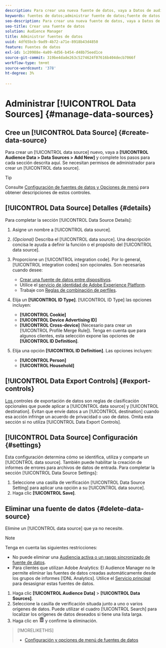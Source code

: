 ```yaml
---
description: Para crear una nueva fuente de datos, vaya a Datos de audiencia > Fuentes de datos > Agregar nuevo y complete los pasos para cada sección descrita aquí. Se necesitan permisos de administrador para crear un origen de datos.
keywords: fuentes de datos;administrar fuente de datos;fuente de datos de audience manager
seo-description: Para crear una nueva fuente de datos, vaya a Datos de audiencia > Fuentes de datos > Agregar nuevo y complete los pasos para cada sección descrita aquí. Se necesitan permisos de administrador para crear un origen de datos.
seo-title: Crear una fuente de datos
solution: Audience Manager
title: Administrar fuentes de datos
uuid: 4df65bcb-9ad9-4b72-a71e-8918b43d4850
feature: Fuentes de datos
exl-id: 1c20988e-4a09-4d56-b454-d48b75eed1ce
source-git-commit: 319be4dade263c5274624f07616b404decb7066f
workflow-type: tm+mt
source-wordcount: '378'
ht-degree: 3%

---
```


# Administrar [!UICONTROL Data Sources] {#manage-data-sources}

## Cree un [!UICONTROL Data Source] {#create-data-source}

Para crear un [!UICONTROL data source] nuevo, vaya a **[!UICONTROL Audience Data > Data Sources > Add New]** y complete los pasos para cada sección descrita aquí. Se necesitan permisos de administrador para crear un [!UICONTROL data source].

<!-- create-datasource.xml -->

>[!TIP]
>
>Consulte [Configuración de fuentes de datos y Opciones de menú](../features/datasources-list-and-settings.md#settings-menu-options) para obtener descripciones de estos controles.

## [!UICONTROL Data Source] Detalles {#details}

Para completar la sección [!UICONTROL Data Source Details]:

1. Asigne un nombre a [!UICONTROL data source].
1. *(Opcional)* Describa el  [!UICONTROL data source]. Una descripción concisa le ayuda a definir la función o el propósito del [!UICONTROL data source].
1. Proporcione un [!UICONTROL integration code]. Por lo general, [!UICONTROL integration codes] son opcionales. Son necesarias cuando desee:

   * [Crear una fuente de datos entre dispositivos](../features/profile-merge-rules/merge-rules-start.md#create-data-source).
   * Utilice el [servicio de identidad de Adobe Experience Platform](https://experienceleague.adobe.com/docs/id-service/using/home.html).
   * Trabaje con [Reglas de combinación de perfiles](../features/profile-merge-rules/merge-rules-start.md).

1. Elija un **[!UICONTROL ID Type]**. [!UICONTROL ID Type] las opciones incluyen:

   * **[!UICONTROL Cookie]**
   * **[!UICONTROL Device Advertising ID]**
   * **[!UICONTROL Cross-device]** (Necesario para crear un  [!UICONTROL Profile Merge Rule]). Tenga en cuenta que para algunos clientes, esta selección expone las opciones de **[!UICONTROL ID Definition]**.

1. Elija una opción **[!UICONTROL ID Definition]**. Las opciones incluyen:

   * **[!UICONTROL Person]**
   * **[!UICONTROL Household]**

## [!UICONTROL Data Export Controls] {#export-controls}

[Los ](../features/data-export-controls.md) controles de exportación de datos son reglas de clasificación opcionales que puede aplicar a  [!UICONTROL data source] y  [!UICONTROL destination]. Evitan que envíe datos a un [!UICONTROL destination] cuando esa acción infringe un acuerdo de privacidad o uso de datos. Omita esta sección si no utiliza [!UICONTROL Data Export Controls].

## [!UICONTROL Data Source] Configuración {#settings}

Esta configuración determina cómo se identifica, utiliza y comparte un [!UICONTROL data source]. También puede habilitar la creación de informes de errores para archivos de datos de entrada. Para completar la sección [!UICONTROL Data Source Settings]:

1. Seleccione una casilla de verificación [!UICONTROL Data Source Setting] para aplicar una opción a su [!UICONTROL data source].
2. Haga clic **[!UICONTROL Save]**.

## Eliminar una fuente de datos {#delete-data-source}

<!-- t_datasource_delete.xml -->

Elimine un [!UICONTROL data source] que ya no necesite.

>[!NOTE]
>
>Tenga en cuenta las siguientes restricciones:
>
>* No puede eliminar una [Audiencia activa o un rasgo sincronizado de fuente de datos](../features/traits/client-activity-synced-audience-traits.md).
>* Para clientes que utilizan Adobe Analytics: El Audience Manager no le permite eliminar las fuentes de datos creadas automáticamente desde los grupos de informes [!DNL Analytics]. Utilice el [Servicio principal](https://experienceleague.adobe.com/docs/core-services/interface/about-core-services/core-services-landing.html) para desasignar estas fuentes de datos.


1. Haga clic **[!UICONTROL Audience Data]** > **[!UICONTROL Data Sources]**.
1. Seleccione la casilla de verificación situada junto a uno o varios orígenes de datos.
Puede utilizar el cuadro [!UICONTROL Search] para localizar los orígenes de datos deseados si tiene una lista larga.
1. Haga clic en ![](assets/icon_trash.png) y confirme la eliminación.


>[!MORELIKETHIS]
>
>* [Configuración y opciones de menú de fuentes de datos](../features/datasources-list-and-settings.md#settings-menu-options)

